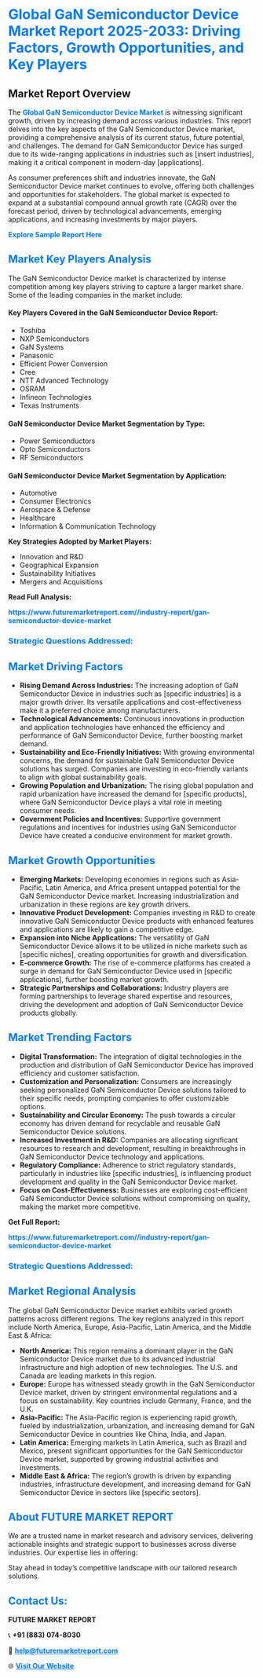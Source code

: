 <h1 style="color: #007BFF;">Global GaN Semiconductor Device Market Report 2025-2033: Driving Factors, Growth Opportunities, and Key Players</h1>

<section id="overview">
<h2>Market Report Overview</h2>
<p>The <a href="https://www.futuremarketreport.com//industry-report/gan-semiconductor-device-market" style="color: #007BFF; text-decoration: none;"><strong>Global GaN Semiconductor Device Market</strong></a> is witnessing significant growth, driven by increasing demand across various industries. This report delves into the key aspects of the GaN Semiconductor Device market, providing a comprehensive analysis of its current status, future potential, and challenges. The demand for GaN Semiconductor Device has surged due to its wide-ranging applications in industries such as [insert industries], making it a critical component in modern-day [applications].</p>
<p>As consumer preferences shift and industries innovate, the GaN Semiconductor Device market continues to evolve, offering both challenges and opportunities for stakeholders. The global market is expected to expand at a substantial compound annual growth rate (CAGR) over the forecast period, driven by technological advancements, emerging applications, and increasing investments by major players.</p>
</section>

<section id="overview">
<p><a href="https://www.futuremarketreport.com//request-sample/reportId=75264" style="color: #007BFF; text-decoration: none;"><strong>Explore Sample Report Here</strong></a></p>
</section>

<section id="key-players">
<h2 style="color: #007BFF;">Market Key Players Analysis</h2>
<p>The GaN Semiconductor Device market is characterized by intense competition among key players striving to capture a larger market share. Some of the leading companies in the market include:</p>
<h4>Key Players Covered in the GaN Semiconductor Device Report:</h4>
<ul><li>Toshiba</li><li>NXP Semiconductors</li><li>GaN Systems</li><li>Panasonic</li><li>Efficient Power Conversion</li><li>Cree</li><li>NTT Advanced Technology</li><li>OSRAM</li><li>Infineon Technologies</li><li>Texas Instruments</li></ul>
<h4>GaN Semiconductor Device Market Segmentation by Type:</h4>
<ul><li>Power Semiconductors</li><li>Opto Semiconductors</li><li>RF Semiconductors</li></ul>

<h4>GaN Semiconductor Device Market Segmentation by Application:</h4>
<ul><li>Automotive</li><li>Consumer Electronics</li><li>Aerospace &amp; Defense</li><li>Healthcare</li><li>Information &amp; Communication Technology</li></ul>
<p><strong>Key Strategies Adopted by Market Players:</strong></p>
<ul>
<li>Innovation and R&D</li>
<li>Geographical Expansion</li>
<li>Sustainability Initiatives</li>
<li>Mergers and Acquisitions</li>
</ul>
</section>

<section>
<p><strong>Read Full Analysis: </strong></p><a href="https://www.futuremarketreport.com//industry-report/gan-semiconductor-device-market" style="color: #007BFF; text-decoration: none;"><strong>https://www.futuremarketreport.com//industry-report/gan-semiconductor-device-market</strong></a>
<h3 style="color: #007BFF;">Strategic Questions Addressed:</h3>
</section>

<section id="driving-factors">
<h2 style="color: #007BFF;">Market Driving Factors</h2>
<ul>
<li><strong>Rising Demand Across Industries:</strong> The increasing adoption of GaN Semiconductor Device in industries such as [specific industries] is a major growth driver. Its versatile applications and cost-effectiveness make it a preferred choice among manufacturers.</li>
<li><strong>Technological Advancements:</strong> Continuous innovations in production and application technologies have enhanced the efficiency and performance of GaN Semiconductor Device, further boosting market demand.</li>
<li><strong>Sustainability and Eco-Friendly Initiatives:</strong> With growing environmental concerns, the demand for sustainable GaN Semiconductor Device solutions has surged. Companies are investing in eco-friendly variants to align with global sustainability goals.</li>
<li><strong>Growing Population and Urbanization:</strong> The rising global population and rapid urbanization have increased the demand for [specific products], where GaN Semiconductor Device plays a vital role in meeting consumer needs.</li>
<li><strong>Government Policies and Incentives:</strong> Supportive government regulations and incentives for industries using GaN Semiconductor Device have created a conducive environment for market growth.</li>
</ul>
</section>

<section id="growth-opportunities">
<h2 style="color: #007BFF;">Market Growth Opportunities</h2>
<ul>
<li><strong>Emerging Markets:</strong> Developing economies in regions such as Asia-Pacific, Latin America, and Africa present untapped potential for the GaN Semiconductor Device market. Increasing industrialization and urbanization in these regions are key growth drivers.</li>
<li><strong>Innovative Product Development:</strong> Companies investing in R&D to create innovative GaN Semiconductor Device products with enhanced features and applications are likely to gain a competitive edge.</li>
<li><strong>Expansion into Niche Applications:</strong> The versatility of GaN Semiconductor Device allows it to be utilized in niche markets such as [specific niches], creating opportunities for growth and diversification.</li>
<li><strong>E-commerce Growth:</strong> The rise of e-commerce platforms has created a surge in demand for GaN Semiconductor Device used in [specific applications], further boosting market growth.</li>
<li><strong>Strategic Partnerships and Collaborations:</strong> Industry players are forming partnerships to leverage shared expertise and resources, driving the development and adoption of GaN Semiconductor Device products globally.</li>
</ul>
</section>

<section id="trending-factors">
<h2 style="color: #007BFF;">Market Trending Factors</h2>
<ul>
<li><strong>Digital Transformation:</strong> The integration of digital technologies in the production and distribution of GaN Semiconductor Device has improved efficiency and customer satisfaction.</li>
<li><strong>Customization and Personalization:</strong> Consumers are increasingly seeking personalized GaN Semiconductor Device solutions tailored to their specific needs, prompting companies to offer customizable options.</li>
<li><strong>Sustainability and Circular Economy:</strong> The push towards a circular economy has driven demand for recyclable and reusable GaN Semiconductor Device solutions.</li>
<li><strong>Increased Investment in R&D:</strong> Companies are allocating significant resources to research and development, resulting in breakthroughs in GaN Semiconductor Device technology and applications.</li>
<li><strong>Regulatory Compliance:</strong> Adherence to strict regulatory standards, particularly in industries like [specific industries], is influencing product development and quality in the GaN Semiconductor Device market.</li>
<li><strong>Focus on Cost-Effectiveness:</strong> Businesses are exploring cost-efficient GaN Semiconductor Device solutions without compromising on quality, making the market more competitive.</li>
</ul>
</section>

<section>
<p><strong>Get Full Report: </strong></p><a href="https://www.futuremarketreport.com//industry-report/gan-semiconductor-device-market" style="color: #007BFF; text-decoration: none;"><strong>https://www.futuremarketreport.com//industry-report/gan-semiconductor-device-market</strong></a>
<h3 style="color: #007BFF;">Strategic Questions Addressed:</h3>
</section>


<section id="regional-analysis">
<h2 style="color: #007BFF;">Market Regional Analysis</h2>
<p>The global GaN Semiconductor Device market exhibits varied growth patterns across different regions. The key regions analyzed in this report include North America, Europe, Asia-Pacific, Latin America, and the Middle East & Africa:</p>
<ul>
<li><strong>North America:</strong> This region remains a dominant player in the GaN Semiconductor Device market due to its advanced industrial infrastructure and high adoption of new technologies. The U.S. and Canada are leading markets in this region.</li>
<li><strong>Europe:</strong> Europe has witnessed steady growth in the GaN Semiconductor Device market, driven by stringent environmental regulations and a focus on sustainability. Key countries include Germany, France, and the U.K.</li>
<li><strong>Asia-Pacific:</strong> The Asia-Pacific region is experiencing rapid growth, fueled by industrialization, urbanization, and increasing demand for GaN Semiconductor Device in countries like China, India, and Japan.</li>
<li><strong>Latin America:</strong> Emerging markets in Latin America, such as Brazil and Mexico, present significant opportunities for the GaN Semiconductor Device market, supported by growing industrial activities and investments.</li>
<li><strong>Middle East & Africa:</strong> The region’s growth is driven by expanding industries, infrastructure development, and increasing demand for GaN Semiconductor Device in sectors like [specific sectors].</li>
</ul>
</section>

<footer>
<h2 style="color: #007BFF;">About FUTURE MARKET REPORT</h2>
<p>We are a trusted name in market research and advisory services, delivering actionable insights and strategic support to businesses across diverse industries. Our expertise lies in offering:</p>

<p>Stay ahead in today’s competitive landscape with our tailored research solutions.</p>

<h2 style="color: #007BFF;">Contact Us:</h2>
<p><strong>FUTURE MARKET REPORT</strong></p>
<p>📞 <strong>+91 (883) 074-8030</strong></p>
<p>📧 <strong><a href="mailto:help@futuremarketreport.com" style="color: #007BFF;">help@futuremarketreport.com</a></strong></p>
<p>🌐 <strong><a href="https://www.futuremarketreport.com/" style="color: #007BFF;">Visit Our Website</a></strong></p>
</footer>